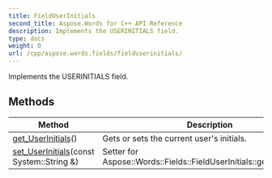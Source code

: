 ```yaml
---
title: FieldUserInitials
second_title: Aspose.Words for C++ API Reference
description: Implements the USERINITIALS field. 
type: docs
weight: 0
url: /cpp/aspose.words.fields/fielduserinitials/
---
```


Implements the USERINITIALS field. 

## Methods

| Method | Description |
| --- | --- |
| [get_UserInitials](./get_userinitials/)() | Gets or sets the current user's initials.  |
| [set_UserInitials](./set_userinitials/)(const System::String &) | Setter for Aspose::Words::Fields::FieldUserInitials::get_UserInitials.  |
